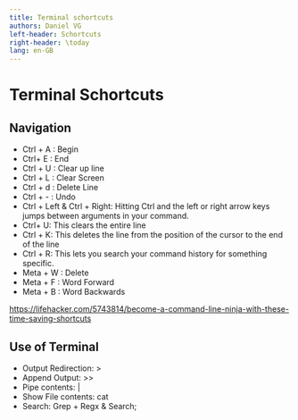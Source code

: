 ```yaml
---
title: Terminal schortcuts
authors: Daniel VG
left-header: Schortcuts
right-header: \today
lang: en-GB
---
```


# Terminal Schortcuts

## Navigation

* Ctrl + A : Begin
* Ctrl+ E : End
* Ctrl + U : Clear up line
* Ctrl + L : Clear Screen
* Ctrl + d : Delete Line
* Ctrl + - : Undo
* Ctrl + Left & Ctrl + Right: Hitting Ctrl and the left or right arrow keys jumps between arguments in your command.
* Ctrl+ U: This clears the entire line
* Ctrl + K: This deletes the line from the position of the cursor to the end of the line
* Ctrl + R: This lets you search your command history for something specific. 
* Meta + W : Delete
* Meta + F : Word Forward
* Meta + B : Word Backwards

<https://lifehacker.com/5743814/become-a-command-line-ninja-with-these-time-saving-shortcuts>

## Use of Terminal

* Output Redirection: >
* Append Output: >>
* Pipe contents: |
* Show File contents: cat
* Search: Grep + Regx & Search;
